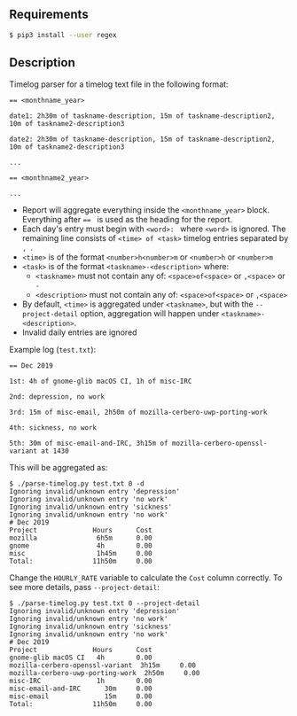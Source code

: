 ## Requirements

```sh
$ pip3 install --user regex
```

## Description

Timelog parser for a timelog text file in the following format:

```
== <monthname_year>

date1: 2h30m of taskname-description, 15m of taskname-description2, 10m of taskname2-description3

date2: 2h30m of taskname-description, 15m of taskname-description2, 10m of taskname2-description3

...

== <monthname2_year>

...
```

* Report will aggregate everything inside the `<monthname_year>` block. Everything after `== ` is used as the heading for the report.
* Each day's entry must begin with `<word>: ` where `<word>` is ignored. The remaining line consists of `<time> of <task>` timelog entries separated by `, `.
* `<time>` is of the format `<number>h<number>m` or `<number>h` or `<number>m`
* `<task>` is of the format `<taskname>-<description>` where:
   - `<taskname>` must not contain any of: `<space>of<space>` or `,<space>` or `-`
   - `<description>` must not contain any of: `<space>of<space>` or `,<space>`
* By default, `<time>` is aggregated under `<taskname>`, but with the `--project-detail` option, aggregation will happen under `<taskname>-<description>`.
* Invalid daily entries are ignored

Example log (`test.txt`):

```
== Dec 2019

1st: 4h of gnome-glib macOS CI, 1h of misc-IRC

2nd: depression, no work

3rd: 15m of misc-email, 2h50m of mozilla-cerbero-uwp-porting-work

4th: sickness, no work

5th: 30m of misc-email-and-IRC, 3h15m of mozilla-cerbero-openssl-variant at 1430
```

This will be aggregated as:

```
$ ./parse-timelog.py test.txt 0 -d
Ignoring invalid/unknown entry 'depression'
Ignoring invalid/unknown entry 'no work'
Ignoring invalid/unknown entry 'sickness'
Ignoring invalid/unknown entry 'no work'
# Dec 2019
Project              Hours      Cost
mozilla               6h5m      0.00
gnome                 4h        0.00
misc                  1h45m     0.00
Total:               11h50m     0.00
```

Change the `HOURLY_RATE` variable to calculate the `Cost` column correctly. To see more details, pass `--project-detail`:

```
$ ./parse-timelog.py test.txt 0 --project-detail
Ignoring invalid/unknown entry 'depression'
Ignoring invalid/unknown entry 'no work'
Ignoring invalid/unknown entry 'sickness'
Ignoring invalid/unknown entry 'no work'
# Dec 2019
Project              Hours      Cost
gnome-glib macOS CI   4h        0.00
mozilla-cerbero-openssl-variant  3h15m     0.00
mozilla-cerbero-uwp-porting-work  2h50m     0.00
misc-IRC              1h        0.00
misc-email-and-IRC      30m     0.00
misc-email              15m     0.00
Total:               11h50m     0.00
```
